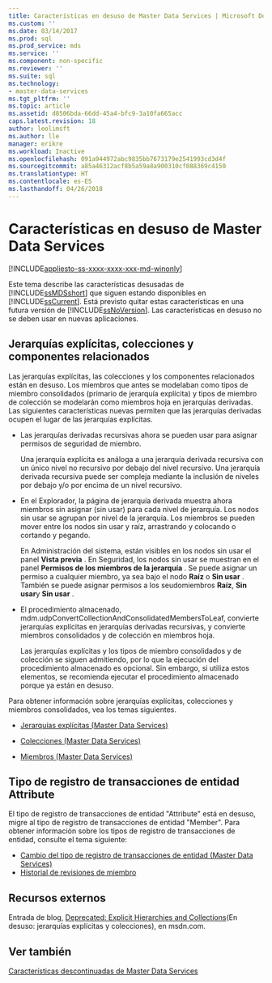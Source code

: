 ```yaml
---
title: Características en desuso de Master Data Services | Microsoft Docs
ms.custom: ''
ms.date: 03/14/2017
ms.prod: sql
ms.prod_service: mds
ms.service: ''
ms.component: non-specific
ms.reviewer: ''
ms.suite: sql
ms.technology:
- master-data-services
ms.tgt_pltfrm: ''
ms.topic: article
ms.assetid: d8506bda-66dd-45a4-bfc9-3a10fa665acc
caps.latest.revision: 18
author: leolimsft
ms.author: lle
manager: erikre
ms.workload: Inactive
ms.openlocfilehash: 091a944972abc9835bb7673179e2541993cd3d4f
ms.sourcegitcommit: a85a46312acf8b5a59a8a900310cf088369c4150
ms.translationtype: HT
ms.contentlocale: es-ES
ms.lasthandoff: 04/26/2018
---
```

# <a name="deprecated-master-data-services-features"></a>Características en desuso de Master Data Services

[!INCLUDE[appliesto-ss-xxxx-xxxx-xxx-md-winonly](../includes/appliesto-ss-xxxx-xxxx-xxx-md-winonly.md)]

  Este tema describe las características desusadas de [!INCLUDE[ssMDSshort](../includes/ssmdsshort-md.md)] que siguen estando disponibles en [!INCLUDE[ssCurrent](../includes/sscurrent-md.md)]. Está previsto quitar estas características en una futura versión de [!INCLUDE[ssNoVersion](../includes/ssnoversion-md.md)]. Las características en desuso no se deben usar en nuevas aplicaciones.  
  
## <a name="explicit-hierarchies-collections-and-related-components"></a>Jerarquías explícitas, colecciones y componentes relacionados  
 Las jerarquías explícitas, las colecciones y los componentes relacionados están en desuso. Los miembros que antes se modelaban como tipos de miembro consolidados (primario de jerarquía explícita) y tipos de miembro de colección se modelarán como miembros hoja en jerarquías derivadas. Las siguientes características nuevas permiten que las jerarquías derivadas ocupen el lugar de las jerarquías explícitas.  
  
-   Las jerarquías derivadas recursivas ahora se pueden usar para asignar permisos de seguridad de miembro.  
  
     Una jerarquía explícita es análoga a una jerarquía derivada recursiva con un único nivel no recursivo por debajo del nivel recursivo. Una jerarquía derivada recursiva puede ser compleja mediante la inclusión de niveles por debajo y/o por encima de un nivel recursivo.  
  
-   En el Explorador, la página de jerarquía derivada muestra ahora miembros sin asignar (sin usar) para cada nivel de jerarquía. Los nodos sin usar se agrupan por nivel de la jerarquía. Los miembros se pueden mover entre los nodos sin usar y raíz, arrastrando y colocando o cortando y pegando.  
  
     En Administración del sistema, están visibles en los nodos sin usar el panel **Vista previa** . En Seguridad, los nodos sin usar se muestran en el panel **Permisos de los miembros de la jerarquía** . Se puede asignar un permiso a cualquier miembro, ya sea bajo el nodo **Raíz** o **Sin usar** . También se puede asignar permisos a los seudomiembros **Raíz**, **Sin usar**y **Sin usar** .  
  
-   El procedimiento almacenado, mdm.udpConvertCollectionAndConsolidatedMembersToLeaf, convierte jerarquías explícitas en jerarquías derivadas recursivas, y convierte miembros consolidados y de colección en miembros hoja.  
  
     Las jerarquías explícitas y los tipos de miembro consolidados y de colección se siguen admitiendo, por lo que la ejecución del procedimiento almacenado es opcional. Sin embargo, si utiliza estos elementos, se recomienda ejecutar el procedimiento almacenado porque ya están en desuso.  
  
 Para obtener información sobre jerarquías explícitas, colecciones y miembros consolidados, vea los temas siguientes.  
  
-   [Jerarquías explícitas &#40;Master Data Services&#41;](../master-data-services/explicit-hierarchies-master-data-services.md)  
  
-   [Colecciones &#40;Master Data Services&#41;](../master-data-services/collections-master-data-services.md)  
  
-   [Miembros &#40;Master Data Services&#41;](../master-data-services/members-master-data-services.md)  
  
## <a name="attribute-entity-transaction-log-type"></a>Tipo de registro de transacciones de entidad Attribute  
El tipo de registro de transacciones de entidad "Attribute" está en desuso, migre al tipo de registro de transacciones de entidad "Member". Para obtener información sobre los tipos de registro de transacciones de entidad, consulte el tema siguiente:
* [Cambio del tipo de registro de transacciones de entidad (Master Data Services)](../master-data-services/change-the-entity-transaction-log-type-master-data-services.md)
* [Historial de revisiones de miembro](../master-data-services/member-revision-history-master-data-services.md)
  
## <a name="external-resources"></a>Recursos externos  
 Entrada de blog, [Deprecated: Explicit Hierarchies and Collections](http://go.microsoft.com/fwlink/p/?LinkId=615373)(En desuso: jerarquías explícitas y colecciones), en msdn.com.  
  
## <a name="see-also"></a>Ver también  
 [Características descontinuadas de Master Data Services](../master-data-services/discontinued-master-data-services-features.md)  
  
  
